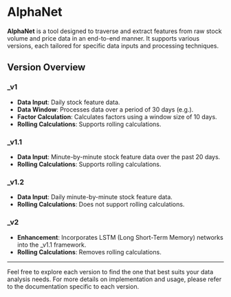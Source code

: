 # AlphaNet

**AlphaNet** is a tool designed to traverse and extract features from raw stock volume and price data in an end-to-end manner. It supports various versions, each tailored for specific data inputs and processing techniques.

## Version Overview

### _v1

- **Data Input**: Daily stock feature data.
- **Data Window**: Processes data over a period of 30 days (e.g.).
- **Factor Calculation**: Calculates factors using a window size of 10 days.
- **Rolling Calculations**: Supports rolling calculations.

### _v1.1

- **Data Input**: Minute-by-minute stock feature data over the past 20 days.
- **Rolling Calculations**: Supports rolling calculations.

### _v1.2

- **Data Input**: Daily minute-by-minute stock feature data.
- **Rolling Calculations**: Does not support rolling calculations.

### _v2

- **Enhancement**: Incorporates LSTM (Long Short-Term Memory) networks into the _v1.1 framework.
- **Rolling Calculations**: Removes rolling calculations.

---

Feel free to explore each version to find the one that best suits your data analysis needs. For more details on implementation and usage, please refer to the documentation specific to each version.
